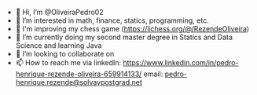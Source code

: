 - 👋 Hi, I’m @OliveiraPedro02
- 👀 I’m interested in math, finance, statics, programming, etc.
- 🎯 I'm improving my chess game (https://lichess.org/@/RezendeOliveira)
- 🌱 I’m currently doing my second master degree in Statics and Data Science and learning Java
- 💞️ I’m looking to collaborate on 
- 📫 How to reach me via linkedIn: https://www.linkedin.com/in/pedro-henrique-rezende-oliveira-659914133/
                          email: pedro-henrique.rezende@solvaypostgrad.net

<!---
OliveiraPedro02/OliveiraPedro02 is a ✨ special ✨ repository because its `README.md` (this file) appears on your GitHub profile.
You can click the Preview link to take a look at your changes.
--->
